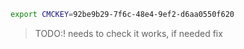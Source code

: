 ```bash
export CMCKEY=92be9b29-7f6c-48e4-9ef2-d6aa0550f620
```

> TODO:! needs to check it works, if needed fix

